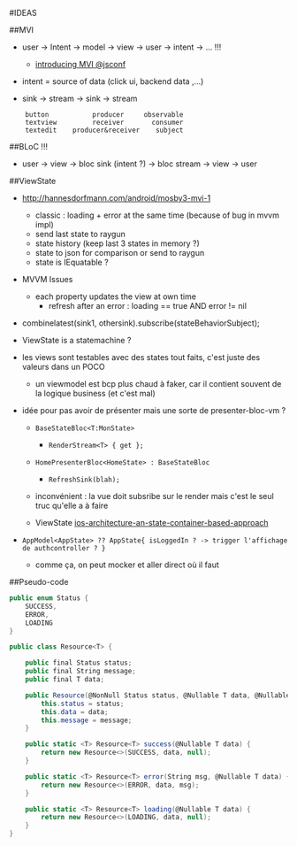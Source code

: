 
#IDEAS

##MVI
- user -> Intent -> model -> view -> user -> intent -> ... !!!
	- [introducing MVI @jsconf](https://www.youtube.com/watch?v=1zj7M1LnJV4)

- intent = source of data (click ui, backend data ,...)

- sink -> stream -> sink -> stream

```
	button           producer     observable
	textview         receiver       consumer
	textedit    producer&receiver    subject
```

##BLoC !!!

- user -> view -> bloc sink (intent ?) -> bloc stream -> view -> user

##ViewState
- http://hannesdorfmann.com/android/mosby3-mvi-1
    - classic : loading + error at the same time (because of bug in mvvm impl)
    - send last state to raygun
    - state history (keep last 3 states in memory ?)
    - state to json for comparison or send to raygun
    - state is IEquatable ?

- MVVM Issues
    - each property updates the view at own time
        - refresh after an error : loading == true AND error != nil

- combinelatest(sink1, othersink).subscribe(stateBehaviorSubject);

- ViewState is a statemachine ?

- les views sont testables avec des states tout faits, c'est juste des valeurs dans un POCO
    - un viewmodel est bcp plus chaud à faker, car il contient souvent de la logique business (et c'est mal)

- idée pour pas avoir de présenter mais une sorte de presenter-bloc-vm ?
    
    - `BaseStateBloc<T:MonState>`
        - `RenderStream<T> { get };`

    - `HomePresenterBloc<HomeState> : BaseStateBloc`
        - `RefreshSink(blah);`
    
    - inconvénient : la vue doit subsribe sur le render mais c'est le seul truc qu'elle a à faire

    - ViewState [ios-architecture-an-state-container-based-approach](https://jobandtalent.engineering/ios-architecture-an-state-container-based-approach-4f1a9b00b82e)

- `AppModel<AppState> ??
    AppState{
        isLoggedIn ? -> trigger l'affichage de authcontroller ?
    }`
	- comme ça, on peut mocker et aller direct où il faut

##Pseudo-code
```csharp
public enum Status {
    SUCCESS,
    ERROR,
    LOADING
}

public class Resource<T> {

    public final Status status;
    public final String message;
    public final T data;

    public Resource(@NonNull Status status, @Nullable T data, @Nullable String message) {
        this.status = status;
        this.data = data;
        this.message = message;
    }

    public static <T> Resource<T> success(@Nullable T data) {
        return new Resource<>(SUCCESS, data, null);
    }

    public static <T> Resource<T> error(String msg, @Nullable T data) {
        return new Resource<>(ERROR, data, msg);
    }

    public static <T> Resource<T> loading(@Nullable T data) {
        return new Resource<>(LOADING, data, null);
    }
}
```